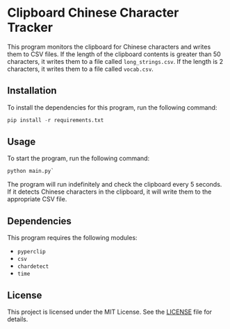 # Clipboard Chinese Character Tracker

This program monitors the clipboard for Chinese characters and writes them to CSV files. If the length of the clipboard contents is greater than 50 characters, it writes them to a file called `long_strings.csv`. If the length is 2 characters, it writes them to a file called `vocab.csv`.

## Installation

To install the dependencies for this program, run the following command:

```py
pip install -r requirements.txt
```

## Usage

To start the program, run the following command:

```py
python main.py`
```

The program will run indefinitely and check the clipboard every 5 seconds. If it detects Chinese characters in the clipboard, it will write them to the appropriate CSV file.

## Dependencies

This program requires the following modules:

*   `pyperclip`
*   `csv`
*   `chardetect`
*   `time`

## License

This project is licensed under the MIT License. See the [LICENSE](https://chat.openai.com/LICENSE) file for details.
